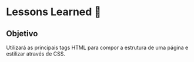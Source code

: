 # Lessons Learned :book: 

## Objetivo
Utilizará as principais tags HTML para compor a estrutura de uma página e estilizar através de CSS.

